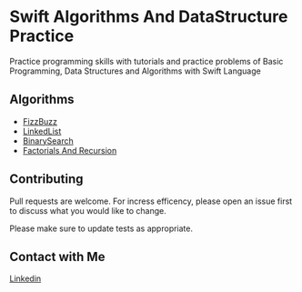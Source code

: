 # Swift Algorithms And DataStructure Practice
Practice programming skills with tutorials and practice problems of Basic Programming, 
Data Structures and Algorithms with Swift Language 
## Algorithms
- [FizzBuzz](https://github.com/nazmulkp/Swift-Algorithms-And-DataStructure-Practice/blob/master/FizzBuzz.playground/Contents.swift)
- [LinkedList](https://www.linkedin.com/in/nazmulkp/)
- [BinarySearch](https://www.linkedin.com/in/nazmulkp/)
- [Factorials And Recursion](https://www.linkedin.com/in/nazmulkp/)

## Contributing
Pull requests are welcome. For incress efficency, please open an issue first to discuss what you would like to change.

Please make sure to update tests as appropriate.

## Contact with Me
[Linkedin](https://www.linkedin.com/in/nazmulkp/)
